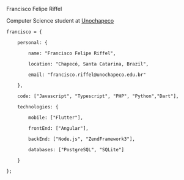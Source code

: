 Francisco Felipe Riffel

Computer Science student at [Unochapeco](https://www.unochapeco.edu.br/)

	francisco = {

		personal: {
			
			name: "Francisco Felipe Riffel",
			
			location: "Chapecó, Santa Catarina, Brazil",
			
			email: "francisco.riffel@unochapeco.edu.br"
			
		}, 
			
		code: ["Javascript", "Typescript", "PHP", "Python","Dart"],
			
		technologies: {
			
			mobile: ["Flutter"],
				
			frontEnd: ["Angular"],
				
			backEnd: ["Node.js", "ZendFramework3"],
				
			databases: ["PostgreSQL", "SQLite"]
				
		}

	};
